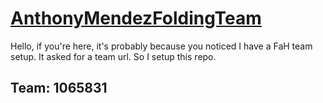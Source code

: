 # [AnthonyMendezFoldingTeam](https://stats.foldingathome.org/team/1065831)
Hello, if you're here, it's probably because you noticed I have a FaH team setup. It asked for a team url. So I setup this repo.

## Team: 1065831
